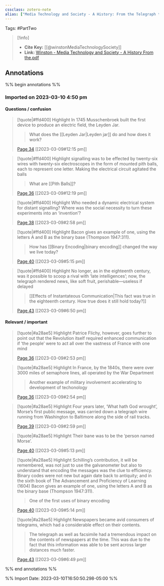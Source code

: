 ```yaml
---
cssclass: zotero-note
alias: ["Media Technology and Society - A History: From the Telegraph to the Internet"]
---
```


Tags: #PartTwo 

> [!info]
> - **Cite Key:** [[@winstonMediaTechnologySociety]]
> - **Link:** [Winston - Media Technology and Society - A History From the.pdf](file://C:\Users\willc\Zotero\storage\TTPC46HL\Winston%20-%20Media%20Technology%20and%20Society%20-%20A%20History%20From%20the.pdf)

## Annotations
%% begin annotations %%
### Imported on 2023-03-10 4:50 pm

#### Questions / confusion

> [!quote|#ffd400] Highlight
> In 1745 Musschenbroek built the first device to produce an electric field, the Leyden Jar.
>
>> What does the [[Leyden Jar|Leyden jar]] do and how does it work?
>
> [Page 34](zotero://open-pdf/library/items/TTPC46HL?page=34) [[2023-03-09#12:15 pm]]

> [!quote|#ffd400] Highlight
> signalling was to be effected by twenty-six wires with twenty-six electroscopes in the form of mounted pith balls, each to represent one letter. Making the electrical circuit agitated the balls
>
>> What are [[Pith Balls]]?
>
> [Page 36](zotero://open-pdf/library/items/TTPC46HL?page=36) [[2023-03-09#12:19 pm]]

> [!quote|#ffd400] Highlight
> Who needed a dynamic electrical system for distant signalling? Where was the social necessity to turn these experiments into an ‘invention’?
>
>> 
>
> [Page 38](zotero://open-pdf/library/items/TTPC46HL?page=38) [[2023-03-09#2:58 pm]]

> [!quote|#ffd400] Highlight
> Bacon gives an example of one, using the letters A and B as the binary base (Thompson 1947:311).
>
>> How has [[Binary Encoding|binary encoding]] changed the way we live today?
>
> [Page 40](zotero://open-pdf/library/items/TTPC46HL?page=40) [[2023-03-09#5:15 pm]]

> [!quote|#ffd400] Highlight
> No longer, as in the eighteenth century, was it possible to scoop a rival with ‘late intelligences’; now, the telegraph rendered news, like soft fruit, perishable—useless if delayed
>
>> [[Effects of Instantateous Communication|This fact was true in the eighteenth century. How true does it still hold today?]]
>
> [Page 43](zotero://open-pdf/library/items/TTPC46HL?page=43) [[2023-03-09#6:50 pm]]

#### Relevant / important

> [!quote|#a28ae5] Highlight
> Patrice Flichy, however, goes further to point out that the Revolution itself required enhanced communication if ‘the people’ were to act all over the vastness of France with one mind
>
> [Page 36](zotero://open-pdf/library/items/TTPC46HL?page=36) [[2023-03-09#2:53 pm]]

> [!quote|#a28ae5] Highlight
> In France, by the 1840s, there were over 3000 miles of semaphore lines, all operated by the War Department
>
>> Another example of military involvement accelerating to development of techonology
>
> [Page 36](zotero://open-pdf/library/items/TTPC46HL?page=36) [[2023-03-09#2:54 pm]]

> [!quote|#a28ae5] Highlight
> Four years later, ‘What hath God wrought’, Morse’s first public message, was carried down a telegraph wire running from Washington to Baltimore along the side of rail tracks.
>
> [Page 39](zotero://open-pdf/library/items/TTPC46HL?page=39) [[2023-03-09#2:59 pm]]

> [!quote|#a28ae5] Highlight
> Their bane was to be the ‘person named Morse’.
>
> [Page 40](zotero://open-pdf/library/items/TTPC46HL?page=40) [[2023-03-09#5:13 pm]]

> [!quote|#a28ae5] Highlight
> Schilling’s contribution, it will be remembered, was not just to use the galvanometer but also to understand that encoding the messages was the clue to efficiency. Binary codes were not new but again date back to antiquity; and in the sixth book of The Advancement and Proficiency of Learning (1604) Bacon gives an example of one, using the letters A and B as the binary base (Thompson 1947:311).
>
>> One of the first uses of binary encoding
>
> [Page 40](zotero://open-pdf/library/items/TTPC46HL?page=40) [[2023-03-09#5:14 pm]]

> [!quote|#a28ae5] Highlight
> Newspapers became avid consumers of telegrams, which had a considerable effect on their contents.
>
>> The telegraph as well as facsimile had a tremendous impact on the contents of newspapers at the time. This was due to the fact that this information was able to be sent across larger distances much faster.
>
> [Page 43](zotero://open-pdf/library/items/TTPC46HL?page=43) [[2023-03-09#6:49 pm]]


%% end annotations %%

%% Import Date: 2023-03-10T16:50:50.298-05:00 %%
